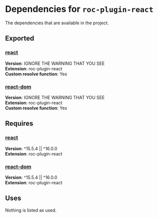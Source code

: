 # Dependencies for `roc-plugin-react`

The dependencies that are available in the project.

## Exported
### [react](https://www.npmjs.com/package/react)
__Version__: IGNORE THE WARNING THAT YOU SEE  
__Extension__: roc-plugin-react  
__Custom resolve function__:  Yes  

### [react-dom](https://www.npmjs.com/package/react-dom)
__Version__: IGNORE THE WARNING THAT YOU SEE  
__Extension__: roc-plugin-react  
__Custom resolve function__:  Yes  

## Requires
### [react](https://www.npmjs.com/package/react)
__Version__: ^15.5.4 || ^16.0.0  
__Extension__: roc-plugin-react  

### [react-dom](https://www.npmjs.com/package/react-dom)
__Version__: ^15.5.4 || ^16.0.0  
__Extension__: roc-plugin-react  

## Uses
Nothing is listed as used.
